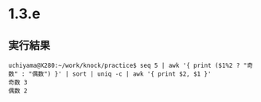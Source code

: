 # 1.3.e

## 実行結果

```
uchiyama@X280:~/work/knock/practice$ seq 5 | awk '{ print ($1%2 ? "奇数" : "偶数") }' | sort | uniq -c | awk '{ print $2, $1 }'
奇数 3
偶数 2
```
